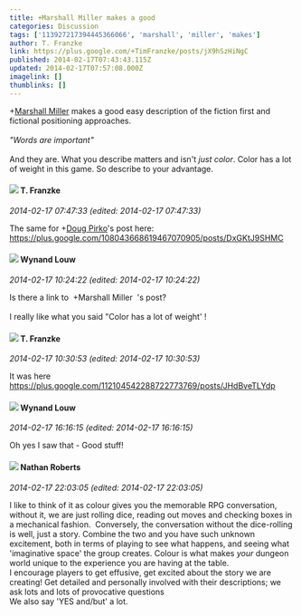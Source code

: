 ```yaml
---
title: +Marshall Miller makes a good
categories: Discussion
tags: ['113927217394445366066', 'marshall', 'miller', 'makes']
author: T. Franzke
link: https://plus.google.com/+TimFranzke/posts/jX9hSzHiNgC
published: 2014-02-17T07:43:43.115Z
updated: 2014-02-17T07:57:08.000Z
imagelink: []
thumblinks: []
---
```


<span class="proflinkWrapper"><span class="proflinkPrefix">+</span><a class="proflink" href="https://plus.google.com/113927217394445366066" oid="113927217394445366066">Marshall Miller</a></span> makes a good easy description of the fiction first and fictional positioning approaches.<br /><br /><i>&quot;Words are important&quot;</i> <br /><br />And they are. What you describe matters and isn&#39;t <i>just color</i>. Color has a lot of weight in this game. So describe to your advantage. 
<div id='comment z12ith5p3zesijary04chrfb3r3xupugn5o'>
  <h4><img src='{{site.baseurl}}//images/avatars/110330901807759406775_photo.jpg'> T. Franzke</h4>
      <p><cite>2014-02-17 07:47:33 (edited: 2014-02-17 07:47:33)</cite></p>
        <p>The same for <span class="proflinkWrapper"><span class="proflinkPrefix">+</span><a class="proflink" href="https://plus.google.com/108043668619467070905" oid="108043668619467070905">Doug Pirko</a></span>&#39;s post here:<br /><a href="https://plus.google.com/108043668619467070905/posts/DxGKtJ9SHMC" class="ot-anchor">https://plus.google.com/108043668619467070905/posts/DxGKtJ9SHMC</a>  </p>
</div>
        

<div id='comment z12ith5p3zesijary04chrfb3r3xupugn5o'>
  <h4><img src='{{site.baseurl}}//images/avatars/111256963556395023796_photo.jpg'> Wynand Louw</h4>
      <p><cite>2014-02-17 10:24:22 (edited: 2014-02-17 10:24:22)</cite></p>
        <p>Is there a link to  +Marshall Miller  &#39;s post?<br /><br />I really like what you said &quot;Color has a lot of weight&#39; !</p>
</div>
        

<div id='comment z12ith5p3zesijary04chrfb3r3xupugn5o'>
  <h4><img src='{{site.baseurl}}//images/avatars/110330901807759406775_photo.jpg'> T. Franzke</h4>
      <p><cite>2014-02-17 10:30:53 (edited: 2014-02-17 10:30:53)</cite></p>
        <p>It was here <br /><a href="https://plus.google.com/112104542288722773769/posts/JHdBveTLYdp" class="ot-anchor">https://plus.google.com/112104542288722773769/posts/JHdBveTLYdp</a></p>
</div>
        

<div id='comment z12ith5p3zesijary04chrfb3r3xupugn5o'>
  <h4><img src='{{site.baseurl}}//images/avatars/111256963556395023796_photo.jpg'> Wynand Louw</h4>
      <p><cite>2014-02-17 16:16:15 (edited: 2014-02-17 16:16:15)</cite></p>
        <p>Oh yes I saw that - Good stuff!</p>
</div>
        

<div id='comment z12ith5p3zesijary04chrfb3r3xupugn5o'>
  <h4><img src='{{site.baseurl}}//images/avatars/117646243340764868749_photo.jpg'> Nathan Roberts</h4>
      <p><cite>2014-02-17 22:03:05 (edited: 2014-02-17 22:03:05)</cite></p>
        <p>I like to think of it as colour gives you the memorable RPG conversation, without it, we are just rolling dice, reading out moves and checking boxes in a mechanical fashion.  Conversely, the conversation without the dice-rolling is well, just a story. Combine the two and you have such unknown excitement, both in terms of playing to see what happens, and seeing what &#39;imaginative space&#39; the group creates. Colour is what makes <i>your</i> dungeon world unique to the experience you are having at the table.<br />I encourage players to get effusive, get excited about the story we are creating! Get detailed and personally involved with their descriptions; we ask lots and lots of provocative questions<br />We also say &#39;YES and/but&#39; a lot.</p>
</div>
        